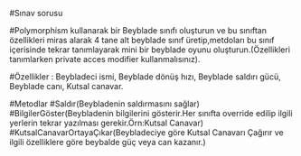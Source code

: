 #Sınav sorusu

#Polymorphism kullanarak bir Beyblade sınıfı oluşturun ve bu sınıftan özellikleri miras alarak 4 tane alt beyblade sınıf üretip,metdoları bu sınıf içerisinde tekrar tanımlayarak mini bir beyblade oyunu oluşturun.(Özellikleri tanımlarken private acces modifier kullanmalısınız).

#Özellikler :
Beybladeci ismi,
Beyblade dönüş hızı,
Beyblade saldırı gücü,
Beyblade canı,
Kutsal canavar.


#Metodlar
#Saldır(Beybladenin saldırmasını sağlar)
#BilgilerGöster(Beybladenin bilgilerini gösterir.Her sınıfta override edilip ilgili yerlerin tekrar yazılması gerekir.Örn:Kutsal Canavar)
#KutsalCanavarOrtayaÇıkar(Beybladeciye göre Kutsal Canavarı Çağırır ve ilgili özelliklere göre beybalde güç veya can kazanır.)
